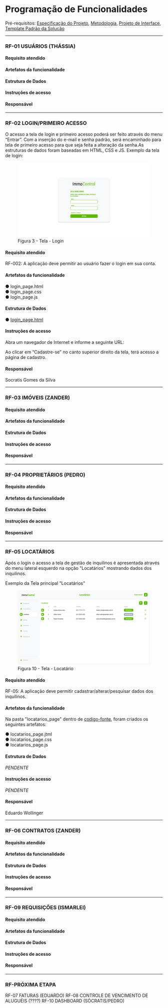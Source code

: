 # Programação de Funcionalidades

Pré-requisitos: [Especificação do Projeto](https://github.com/ICEI-PUC-Minas-PMV-ADS/pmv-ads-2024-1-e1-proj-web-t6-pmv-ads-2024-1-e1-projeto_locacao/blob/main/documentos/02-Especificação%20do%20Projeto.md), [Metodologia](https://github.com/ICEI-PUC-Minas-PMV-ADS/pmv-ads-2024-1-e1-proj-web-t6-pmv-ads-2024-1-e1-projeto_locacao/blob/main/documentos/03-Metodologia.md), [Projeto de Interface](https://github.com/ICEI-PUC-Minas-PMV-ADS/pmv-ads-2024-1-e1-proj-web-t6-pmv-ads-2024-1-e1-projeto_locacao/blob/main/documentos/04-Projeto%20de%20Interface.md), [Template Padrão da Solução](https://github.com/ICEI-PUC-Minas-PMV-ADS/pmv-ads-2024-1-e1-proj-web-t6-pmv-ads-2024-1-e1-projeto_locacao/blob/main/documentos/05-Template%20padrão%20da%20Aplicação.md)



--------------------------------------------------------------------------------------------------------------------

### RF-01 USUÁRIOS (THÁSSIA)

#### Requisito atendido

#### Artefatos da funcionalidade

#### Estrutura de Dados

#### Instruções de acesso

#### Responsável


--------------------------------------------------------------------------------------------------------------------

### RF-02 LOGIN/PRIMEIRO ACESSO

O acesso a tela de login e primeiro acesso poderá ser feito através do menu “Entrar”. Com a inserção do e-mail e senha padrão, será encaminhado para tela de primeiro acesso para que seja feita a alteração da senha.As estruturas de dados foram baseadas em HTML, CSS e JS.
Exemplo da tela de login: 
<figure> 
  <img src="img/login.png"
    <figcaption>Figura 3 - Tela - Login</figcaption>
</figure>

#### Requisito atendido
RF-002: A aplicação deve permitir ao usuário fazer o login em sua conta.

#### Artefatos da funcionalidade
● login_page.html <br>
● login_page.css<br>
● login_page.js<br>

#### Estrutura de Dados
● [login_page.html](https://github.com/ICEI-PUC-Minas-PMV-ADS/pmv-ads-2024-1-e1-proj-web-t6-pmv-ads-2024-1-e1-projeto_locacao.git/codigo-fonte/template_login/login_page.html)

#### Instruções de acesso
Abra um navegador de Internet e informe a seguinte URL: 

Ao clicar em “Cadastre-se” no canto superior direito da tela, terá acesso a página de cadastro.

#### Responsável
Socratis Gomes da Silva

--------------------------------------------------------------------------------------------------------------------

### RF-03 IMÓVEIS (ZANDER)

#### Requisito atendido

#### Artefatos da funcionalidade

#### Estrutura de Dados

#### Instruções de acesso

#### Responsável


--------------------------------------------------------------------------------------------------------------------

### RF-04 PROPRIETÁRIOS (PEDRO)

#### Requisito atendido

#### Artefatos da funcionalidade

#### Estrutura de Dados

#### Instruções de acesso

#### Responsável


--------------------------------------------------------------------------------------------------------------------

### RF-05 LOCATÁRIOS

Após o login o acesso a tela de gestão de inquilinos é apresentada através do menu lateral esquerdo na opção "Locatários" mostrando dados dos inquilinos.

Exemplo da Tela principal "Locatários"

<figure> 
  <img src="img/locatarios.png"
    <figcaption>Figura 10 - Tela - Locatário</figcaption>
</figure>



#### Requisito atendido

RF-05: A aplicação deve permitir cadastrar/alterar/pesquisar dados dos inquilinos.
 

#### Artefatos da funcionalidade
Na pasta "locatarios_page" dentro de [codigo-fonte](), foram criados os seguintes artefatos:

● locatarios_page.jtml <br>
● locatarios_page.css <br>
● locatarios_page.js <br>


#### Estrutura de Dados

*PENDENTE*


#### Instruções de acesso

*PENDENTE*


#### Responsável

Eduardo Wollinger

--------------------------------------------------------------------------------------------------------------------

### RF-06 CONTRATOS (ZANDER)

#### Requisito atendido

#### Artefatos da funcionalidade

#### Estrutura de Dados

#### Instruções de acesso

#### Responsável


--------------------------------------------------------------------------------------------------------------------

### RF-09 REQUISIÇÕES (ISMARLEI)

#### Requisito atendido

#### Artefatos da funcionalidade

#### Estrutura de Dados

#### Instruções de acesso

#### Responsável


--------------------------------------------------------------------------------------------------------------------

### RF-PRÓXIMA ETAPA

RF-07 FATURAS (EDUARDO)
RF-08 CONTROLE DE VENCIMENTO DE ALUGUÉIS (????)
RF-10 DASHBOARD (SÓCRATIS/PEDRO)
